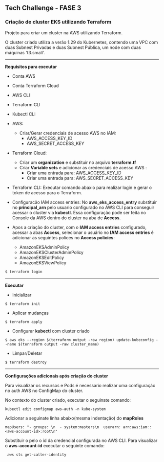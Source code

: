 ## Tech Challenge - FASE 3

### Criação de cluster EKS utilizando Terraform

Projeto para criar um cluster na AWS utilizando Terraform.

O cluster criado utiliza a verão 1.29 do Kubernetes, contendo uma VPC com duas Subnest Privadas e duas Subnest Pública, um node com duas máquinas 't3.small'.

------------

**Requisitos para executar**

- Conta AWS
- Conta Terraform Cloud
- AWS CLI
- Terraform CLI
- Kubectl CLI

- AWS:
    - Criar/Gerar credenciais de acesso AWS no IAM:
        - AWS_ACCESS_KEY_ID
        - AWS_SECRET_ACCESS_KEY
        


- Terraform Cloud:
    - Criar um **organization** e substituir no  arquivo **terraform.tf**
    - Criar **Variable sets** e adicionar as credenciais de acesso AWS :
        - Criar uma entrada para: AWS_ACCESS_KEY_ID
        - Criar uma entrada para: AWS_SECRET_ACCESS_KEY

- Terraform CLI: Executar comando abaxio para realizar login e gerar o token de acesso para o Terraform.

- Configuracão IAM access entries: No **aws_eks_access_entry** substituir no **principal_arn** pelo usuario configurado no AWS CLI para conseguir acessar o cluster via **kubectl**. Essa configuração pode ser feita no Console da AWS dentro do cluster na aba de **Access**.

- Apos a criação do cluster, com o **IAM access entries** configurado, acessar a abas **Access**, selecionar o usuário no **IAM access entries** é adicionar as seguintes polices no **Access policies**:
    - AmazonEKSAdminPolicy
    - AmazonEKSClusterAdminPolicy	
    - AmazonEKSEditPolicy	
    - AmazonEKSViewPolicy


```
$ terraform login
```
------------

**Executar**

- Inicializar
```
$ terraform init
```
- Aplicar mudanças
```
$ terraform apply
```
- Configurar **kubectl** com cluster criado 
```
$ aws eks --region $(terraform output -raw region) update-kubeconfig --name $(terraform output -raw cluster_name)
```

- Limpar/Deletar
```
$ terraform destroy
```

------------

**Configurações adicionais após criação do cluster**

Para visualizar os recursos e Pods é necessario realizar uma configuração no auth AWS no ConfigMap do cluster.

No contexto do cluster criado, executar o seguinate comando: 
```
kubectl edit configmap aws-auth -n kube-system
```
 Adicionar a seguinate linha abaixo(mesma indentação) do **mapRoles**
 ```
 mapUsers: "- groups: \n  - system:masters\n  userarn: arn:aws:iam::<aws-account-id>:root\n"
 ```
 Substituir o **<aws-account-id>** pelo o id da credencial configurada no AWS CLI.
 Para visualizar o **aws-account-id** executar o seguinte comando:
```
 aws sts get-caller-identity
```
 







